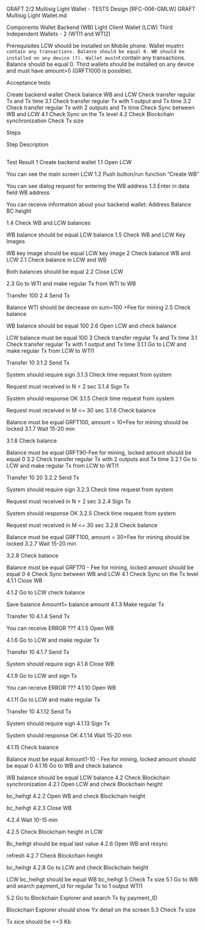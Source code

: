 GRAFT 2/2 Multisig Light Wallet - TESTS
Design
[RFC-006-GMLW] GRAFT Multisig Light Wallet.md

Components
Wallet Backend (WB)
Light Client Wallet (LCW)
Third Independent Wallets - 2  (WTI1 and WTI2)

Prerequisites
LCW should be installed on Mobile phone. Wallet mustn`t contain any transactions. Balance should be equal 0.
WB should be installed on any device (?). Wallet mustn`t contain any transactions. Balance should be equal 0.
Third wallets should be installed on any device and must have amount>0 (GRFT1000 is possible).

Acceptance tests

Create backend wallet
Сheck balance WB and LCW 
Check transfer regular Tx and Tx time
3.1 Check transfer regular Tx with 1 output and Tx time
3.2 Check transfer regular Tx with 2 outputs and Tx time
Check Sync between WB and LCW
4.1 Check Sync on the Tx level
4.2 Check Blockchain synchronization
Check Tx size

Steps 

Step
Description
##
Test Result
1
Create backend wallet
1.1
Open LCW


You can see the main screen LCW
1.2
Push button/run function  “Create WB”


You can see dialog request for entering the WB address
1.3
Enter in data field WB address


You can receive information about  your backend wallet:
Address
Balance
BC height 

1.4
Check WB and LCW balances 


WB balance should be equal LCW balance
1.5
Check WB and LCW Key Images


WB key image should be equal LCW key image
2
Сheck balance WB and LCW
2.1
Check balance in LCW and WB


Both balances should be equal
2.2
Close LCW




2.3
Go to WTI and make regular Tx from WTI to WB


Transfer <WB address> 100
2.4
Send Tx


Balance WTI should be decrease on sum=100 +Fee for mining
2.5
Check balance 


WB balance should be equal 100
2.6
Open LCW and check balance


LCW  balance must be equal 100
3
Check transfer regular Tx and Tx time
3.1
Check transfer regular Tx with 1 output and Tx time
3.1.1
Go to LCW and make regular Tx from LCW  to WTI1


Transfer <WTI1 address> 10
3.1.2
Send Tx


System should require sign
3.1.3
Check time request from system


Request must received in N = 2 sec
3.1.4
Sign Tx


System should response OK
3.1.5
Check time request from system


Request must received in M <= 30 sec
3.1.6
Check balance


Balance must be equal GRFT100, amount = 10+Fee for mining should be locked
3.1.7
Wait 15-20 min




3.1.8
Check balance


Balance must be equal GRFT90-Fee for mining, locked amount  should be equal 0
3.2
Check transfer regular Tx with 2 outputs and Tx time
3.2.1
Go to LCW and make regular Tx from LCW  to WTI1


Transfer <WTI1 address> 10 <WTI2 address> 20
3.2.2
Send Tx


System should require sign
3.2.3
Check time request from system


Request must received in N = 2 sec
3.2.4
Sign Tx


System should response OK
3.2.5
Check time request from system


Request must received in M <= 30 sec
3.2.6
Check balance


Balance must be equal GRFT100, amount = 30+Fee for mining should be locked
3.2.7
Wait 15-20 min




3.2.8
Check balance


Balance must be equal GRFT70 - Fee for mining, locked amount  should be equal 0
4
Check Sync between WB and LCW
4.1
Check Sync on the Tx level
4.1.1
Close WB




4.1.2
Go to LCW  check balance


Save balance Amount1= balance amount
4.1.3
Make regular Tx


Transfer <WTI1 address> 10
4.1.4
Send Tx


You can receive ERROR ???
4.1.5
Open WB




4.1.6
Go to LCW and make regular Tx


Transfer <WTI1 address> 10
4.1.7
Send Tx


System should require sign
4.1.8
Close WB




4.1.9
Go to LCW and sign Tx


You can receive ERROR ???
4.1.10
Open WB




4.1.11
Go to LCW and make regular Tx


Transfer <WTI1 address> 10
4.1.12
Send Tx


System should require sign
4.1.13
Sign Tx


System should response OK
4.1.14
Wait 15-20 min




4.1.15
Check balance


Balance must be equal Amount1-10 - Fee for mining, locked amount  should be equal 0
4.1.16
Go to WB and check balance


WB balance should be equal LCW balance
4.2
Check Blockchain synchronization
4.2.1
Open LCW and check Blockchain height


bc_heihgt
4.2.2
Open WB and check Blockchain height


bc_heihgt
4.2.3
Close WB




4.2.4
Wait 10-15 min




4.2.5
Check Blockchain height in LCW


Bc_heihgt should be equal last  value
4.2.6
Open WB and resync


refresh
4.2.7
Check Blockchain height


bc_heihgt
4.2.8
Go to LCW and check Blockchain height


LCW bc_heihgt should be equal WB bc_heihgt
5
Check Tx size
5.1
Go to WB and search payment_id for regular Tx to 1 output WTI1




5.2
Go to Blockchain Explorer and search Tx by payment_ID


Blockchain Explorer should show Yx detail on the screen 
5.3
Check Tx size


Tx sice should be <=3 Kb

